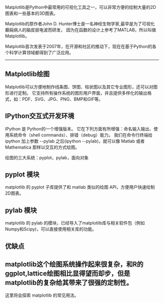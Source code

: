 
Matplotlib是Python中最常用的可视化工具之一，可以非常方便的绘制大量的2D图表和一些基本的3D图表。

Matplotlib的原作者John D. Hunter博士是一名神经生物学家,最早是为了可视化癫痫病人的脑皮层电波而研发，
因为在函数的设计上参考了MATLAB，所以叫做Matplotlib。

Matplotlib首次发表于2007年，在开源和社区的推动下，现在在基于Python的各个科学计算领域都得到了广泛应用。

---

## Matplotlib绘图

Matplotlib可以方便地制作线条图、饼图、柱状图以及其它专业图形，还可以对图形进行定制。
它支持所有操作系统的图形用户界面，并且提供多样化的输出格式，如：PDF、SVG、JPG、PNG、BMP和GIF等。


## IPython交互式开发环境

IPython 是 Python的一个增强版本。
它在下列方面有所增强：命名输入输出、使用系统命令（shell commands）、排错（debug）能力。
我们在命令行终端给 ipython 加上参数 --pylab 之后(ipython --pylab)，就可以像 Matlab 或者 Mathematica 那样以交互的方式绘图。


绘图的三大系统：pyplot，pylab，面向对象

## pyplot 模块
matplotlib 的 pyplot 子库提供了和 matlab 类似的绘图 API，方便用户快速绘制2D图表。


## pylab 模块 
matplotlib 的 pylab 的模块，已经导入了matplotlib库与相关软件包（例如Numpy和Scipy)，可以直接使用相关库的功能。

## 优缺点
matplotlib这个绘图系统操作起来很复杂，和R的ggplot,lattice绘图相比显得望而却步，但是matplotlib的复杂给其带来了很强的定制性。
---

这里将会探索 matplotlib 的常见用法。


